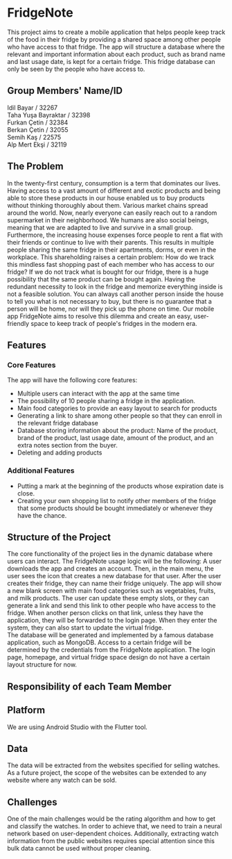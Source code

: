 # FridgeNote
This project aims to create a mobile application that helps people keep track of the food in their fridge by providing a shared space among other people who have access to that fridge. The app will structure a database where the relevant and important information about each product, such as brand name and last usage date, is kept for a certain fridge. This fridge database can only be seen by the people who have access to.
## Group Members' Name/ID
Idil Bayar / 32267 \
Taha Yuşa Bayraktar / 32398\
Furkan Çetin / 32384 \
Berkan Çetin / 32055 \
Semih Kaş / 22575 \
Alp Mert Ekşi / 32119 

## The Problem
In the twenty-first century, consumption is a term that dominates our lives. Having access to a vast amount of different and exotic products and being able to store these products in our house enabled us to buy products without thinking thoroughly about them. Various market chains spread around the world. Now, nearly everyone can easily reach out to a random supermarket in their neighborhood. We humans are also social beings, meaning that we are adapted to live and survive in a small group. Furthermore, the increasing house expenses force people to rent a flat with their friends or continue to live with their parents. This results in multiple people sharing the same fridge in their apartments, dorms, or even in the workplace. This shareholding raises a certain problem: How do we track this mindless fast shopping past of each member who has access to our fridge? If we do not track what is bought for our fridge, there is a huge possibility that the same product can be bought again. Having the redundant necessity to look in the fridge and memorize everything inside is not a feasible solution. You can always call another person inside the house to tell you what is not necessary to buy, but there is no guarantee that a person will be home, nor will they pick up the phone on time. Our mobile app FridgeNote aims to resolve this dilemma and create an easy, user-friendly space to keep track of people's fridges in the modern era. 

## Features
### Core Features 
The app will have the following core features:
- Multiple users can interact with the app at the same time
- The possibility of 10 people sharing a fridge in the application.
- Main food categories to provide an easy layout to search for products
- Generating a link to share among other people so that they can enroll in the relevant fridge database
- Database storing information about the product: Name of the product, brand of the product, last usage date, amount of the product, and an extra notes section from the buyer.
- Deleting and adding products

### Additional Features
- Putting a mark at the beginning of the products whose expiration date is close.
- Creating your own shopping list to notify other members of the fridge that some products should be bought immediately or whenever they have the chance.

## Structure of the Project
The core functionality of the project lies in the dynamic database where users can interact. The FridgeNote usage logic will be the following: A user downloads the app and creates an account. Then, in the main menu, the user sees the icon that creates a new database for that user. After the user creates their fridge, they can name their fridge uniquely. The app will show a new blank screen with main food categories such as vegetables, fruits, and milk products. The user can update these empty slots, or they can generate a link and send this link to other people who have access to the fridge. When another person clicks on that link, unless they have the application, they will be forwarded to the login page. When they enter the system, they can also start to update the virtual fridge. \
The database will be generated and implemented by a famous database application, such as MongoDB. Access to a certain fridge will be determined by the credentials from the FridgeNote application. The login page, homepage, and virtual fridge space design do not have a certain layout structure for now.
## Responsibility of each Team Member
## Platform
We are using Android Studio with the Flutter tool.
## Data
The data will be extracted from the websites specified for selling watches. As a future project, the scope of the websites can be extended to any website where any watch can be sold.
## Challenges
One of the main challenges would be the rating algorithm and how to get and classify the watches. In order to achieve that, we need to train a neural network based on user-dependent choices. Additionally, extracting watch information from the public websites requires special attention since this bulk data cannot be used without proper cleaning.
